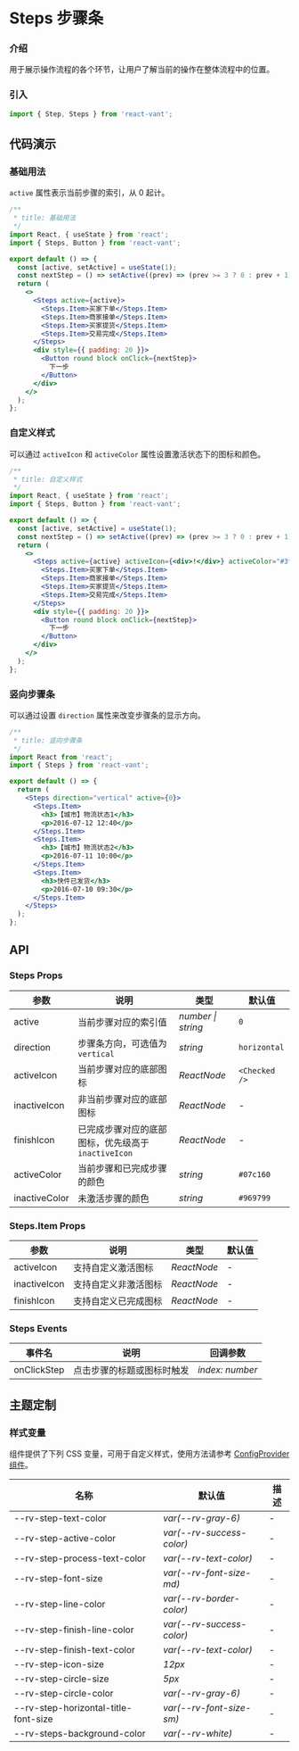 # Steps 步骤条

### 介绍

用于展示操作流程的各个环节，让用户了解当前的操作在整体流程中的位置。

### 引入

```js
import { Step, Steps } from 'react-vant';
```

## 代码演示

### 基础用法

`active` 属性表示当前步骤的索引，从 0 起计。

```jsx
/**
 * title: 基础用法
 */
import React, { useState } from 'react';
import { Steps, Button } from 'react-vant';

export default () => {
  const [active, setActive] = useState(1);
  const nextStep = () => setActive((prev) => (prev >= 3 ? 0 : prev + 1));
  return (
    <>
      <Steps active={active}>
        <Steps.Item>买家下单</Steps.Item>
        <Steps.Item>商家接单</Steps.Item>
        <Steps.Item>买家提货</Steps.Item>
        <Steps.Item>交易完成</Steps.Item>
      </Steps>
      <div style={{ padding: 20 }}>
        <Button round block onClick={nextStep}>
          下一步
        </Button>
      </div>
    </>
  );
};
```

### 自定义样式

可以通过 `activeIcon` 和 `activeColor` 属性设置激活状态下的图标和颜色。

```jsx
/**
 * title: 自定义样式
 */
import React, { useState } from 'react';
import { Steps, Button } from 'react-vant';

export default () => {
  const [active, setActive] = useState(1);
  const nextStep = () => setActive((prev) => (prev >= 3 ? 0 : prev + 1));
  return (
    <>
      <Steps active={active} activeIcon={<div>!</div>} activeColor="#3f45ff">
        <Steps.Item>买家下单</Steps.Item>
        <Steps.Item>商家接单</Steps.Item>
        <Steps.Item>买家提货</Steps.Item>
        <Steps.Item>交易完成</Steps.Item>
      </Steps>
      <div style={{ padding: 20 }}>
        <Button round block onClick={nextStep}>
          下一步
        </Button>
      </div>
    </>
  );
};
```

### 竖向步骤条

可以通过设置 `direction` 属性来改变步骤条的显示方向。

```jsx
/**
 * title: 竖向步骤条
 */
import React from 'react';
import { Steps } from 'react-vant';

export default () => {
  return (
    <Steps direction="vertical" active={0}>
      <Steps.Item>
        <h3>【城市】物流状态1</h3>
        <p>2016-07-12 12:40</p>
      </Steps.Item>
      <Steps.Item>
        <h3>【城市】物流状态2</h3>
        <p>2016-07-11 10:00</p>
      </Steps.Item>
      <Steps.Item>
        <h3>快件已发货</h3>
        <p>2016-07-10 09:30</p>
      </Steps.Item>
    </Steps>
  );
};
```

## API

### Steps Props

| 参数 | 说明 | 类型 | 默认值 |
| --- | --- | --- | --- |
| active | 当前步骤对应的索引值 | _number \| string_ | `0` |
| direction | 步骤条方向，可选值为 `vertical` | _string_ | `horizontal` |
| activeIcon | 当前步骤对应的底部图标 | _ReactNode_ | `<Checked />` |
| inactiveIcon | 非当前步骤对应的底部图标 | _ReactNode_ | - |
| finishIcon | 已完成步骤对应的底部图标，优先级高于 `inactiveIcon` | _ReactNode_ | - |
| activeColor | 当前步骤和已完成步骤的颜色 | _string_ | `#07c160` |
| inactiveColor | 未激活步骤的颜色 | _string_ | `#969799` |

### Steps.Item Props

| 参数         | 说明                 | 类型        | 默认值 |
| ------------ | -------------------- | ----------- | ------ |
| activeIcon   | 支持自定义激活图标   | _ReactNode_ | -      |
| inactiveIcon | 支持自定义非激活图标 | _ReactNode_ | -      |
| finishIcon   | 支持自定义已完成图标 | _ReactNode_ | -      |

### Steps Events

| 事件名      | 说明                       | 回调参数        |
| ----------- | -------------------------- | --------------- |
| onClickStep | 点击步骤的标题或图标时触发 | _index: number_ |

## 主题定制

### 样式变量

组件提供了下列 CSS 变量，可用于自定义样式，使用方法请参考 [ConfigProvider 组件](#/zh-CN/config-provider)。

| 名称                                 | 默认值                    | 描述 |
| ------------------------------------ | ------------------------- | ---- |
| --rv-step-text-color                 | _var(--rv-gray-6)_        | -    |
| --rv-step-active-color               | _var(--rv-success-color)_ | -    |
| --rv-step-process-text-color         | _var(--rv-text-color)_    | -    |
| --rv-step-font-size                  | _var(--rv-font-size-md)_  | -    |
| --rv-step-line-color                 | _var(--rv-border-color)_  | -    |
| --rv-step-finish-line-color          | _var(--rv-success-color)_ | -    |
| --rv-step-finish-text-color          | _var(--rv-text-color)_    | -    |
| --rv-step-icon-size                  | _12px_                    | -    |
| --rv-step-circle-size                | _5px_                     | -    |
| --rv-step-circle-color               | _var(--rv-gray-6)_        | -    |
| --rv-step-horizontal-title-font-size | _var(--rv-font-size-sm)_  | -    |
| --rv-steps-background-color          | _var(--rv-white)_         | -    |
